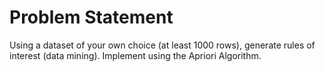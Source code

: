 # Problem Statement

Using a dataset of your own choice (at least 1000 rows), generate rules of interest (data mining).  Implement using the Apriori Algorithm.
